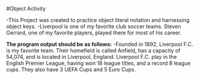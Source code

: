#Object Activity


-This Project was created to practice object literal notation and harnessing object keys.
-Liverpool is one of my favorite club soccer teams. Steven Gerrard, one of my favorite players, played there for most of his career.

**The program output should be as follows:**
-Founded in 1892, Liverpool F.C. is my favorite team. Their homefield is called Anfield, has a capacity of 54,074, and is located in Liverpool, England. Liverpool F.C. play in the English Premier League, having won 18 league titles, and a record 8 league cups. They also have 3 UEFA Cups and 5 Euro Cups.
